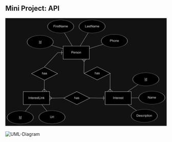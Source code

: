 ## Mini Project: API

![ER-Diagram](/Diagrams/ER_diagram_Mini_project-API_dark.png)

![UML-Diagram](/image/UML_diagram_MiniAPIproject_dark.png)
